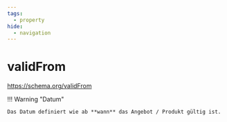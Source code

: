 ```yaml
---
tags:
  - property
hide:
  - navigation
---
```


# validFrom
https://schema.org/validFrom


!!! Warning "Datum"

    Das Datum definiert wie ab **wann** das Angebot / Produkt gültig ist.